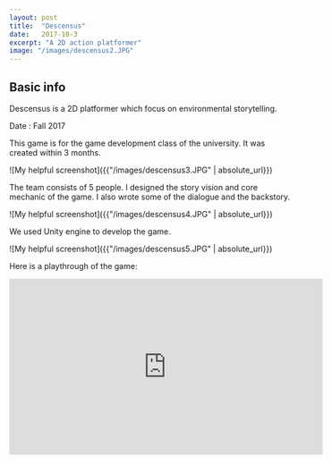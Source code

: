```yaml
---
layout: post
title:  "Descensus"
date:   2017-10-3
excerpt: "A 2D action platformer"
image: "/images/descensus2.JPG"
---
```


## Basic info
Descensus is a 2D platformer which focus on environmental storytelling.

Date : Fall 2017

This game is for the game development class of the university. It was created within 3 months.

![My helpful screenshot]({{"/images/descensus3.JPG" | absolute_url}})

The team consists of 5 people. I designed the story vision and core mechanic of the game. I also wrote some of the dialogue and the backstory. 

![My helpful screenshot]({{"/images/descensus4.JPG" | absolute_url}})

We used Unity engine to develop the game. 

![My helpful screenshot]({{"/images/descensus5.JPG" | absolute_url}})

Here is a playthrough of the game:

<iframe width="560" height="315" src="https://www.youtube.com/embed/CHSm8iMnF9s" frameborder="0" allow="autoplay; encrypted-media" allowfullscreen></iframe>

## 

